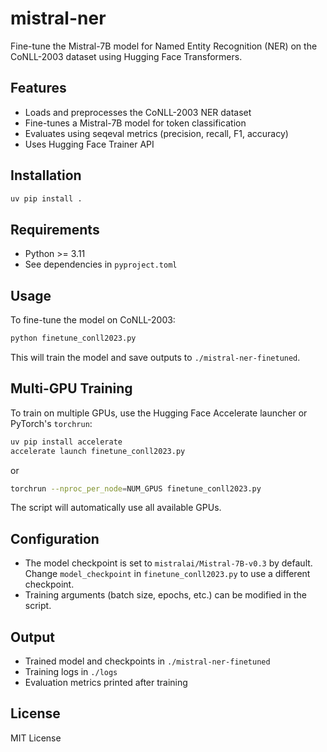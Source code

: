 # mistral-ner

Fine-tune the Mistral-7B model for Named Entity Recognition (NER) on the CoNLL-2003 dataset using Hugging Face Transformers.

## Features

- Loads and preprocesses the CoNLL-2003 NER dataset
- Fine-tunes a Mistral-7B model for token classification
- Evaluates using seqeval metrics (precision, recall, F1, accuracy)
- Uses Hugging Face Trainer API

## Installation

```bash
uv pip install .
```

## Requirements

- Python >= 3.11
- See dependencies in `pyproject.toml`

## Usage

To fine-tune the model on CoNLL-2003:

```bash
python finetune_conll2023.py
```

This will train the model and save outputs to `./mistral-ner-finetuned`.

## Multi-GPU Training

To train on multiple GPUs, use the Hugging Face Accelerate launcher or PyTorch's `torchrun`:

```bash
uv pip install accelerate
accelerate launch finetune_conll2023.py
```
or
```bash
torchrun --nproc_per_node=NUM_GPUS finetune_conll2023.py
```

The script will automatically use all available GPUs.

## Configuration

- The model checkpoint is set to `mistralai/Mistral-7B-v0.3` by default. Change `model_checkpoint` in `finetune_conll2023.py` to use a different checkpoint.
- Training arguments (batch size, epochs, etc.) can be modified in the script.

## Output

- Trained model and checkpoints in `./mistral-ner-finetuned`
- Training logs in `./logs`
- Evaluation metrics printed after training

## License

MIT License
